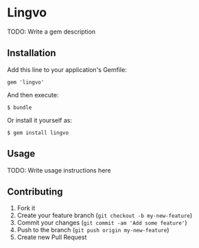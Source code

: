 # Lingvo

TODO: Write a gem description

## Installation

Add this line to your application's Gemfile:

    gem 'lingvo'

And then execute:

    $ bundle

Or install it yourself as:

    $ gem install lingvo

## Usage

TODO: Write usage instructions here

## Contributing

1. Fork it
2. Create your feature branch (`git checkout -b my-new-feature`)
3. Commit your changes (`git commit -am 'Add some feature'`)
4. Push to the branch (`git push origin my-new-feature`)
5. Create new Pull Request
